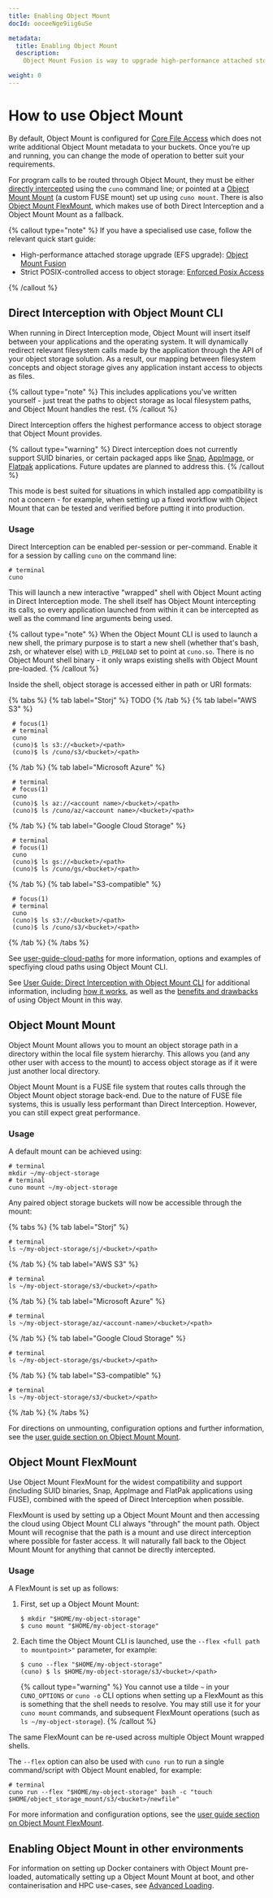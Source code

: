 ```yaml
---
title: Enabling Object Mount
docId: ooceeNge9iig6uSe

metadata:
  title: Enabling Object Mount
  description:
    Object Mount Fusion is way to upgrade high-performance attached storage solutions like Amazon Elastic File System (EFS) with the throughput of object storage. It is a **cheaper** and **faster** solution compared to using EFS alone.

weight: 0
---
```


# How to use Object Mount

By default, Object Mount is configured for [Core File Access](getting-started-core-file-access) which does not write additional Object Mount metadata to your buckets. Once you’re up and running, you can change the mode of operation to better suit your requirements.

For program calls to be routed through Object Mount, they must be either [directly intercepted](getting-started-direct-interception) using the `cuno` command line; or pointed at a [Object Mount Mount](getting-started-mount) (a custom FUSE mount) set up using `cuno mount`. 
There is also [Object Mount FlexMount](getting-started-flexmount), which makes use of both Direct Interception and a Object Mount Mount as a fallback.

{% callout type="note"  %}
If you have a specialised use case, follow the relevant quick start guide:

- High-performance attached storage upgrade (EFS upgrade): [Object Mount Fusion](../getting-started/object-mount-fusion)
- Strict POSIX-controlled access to object storage: [Enforced Posix Access](../getting-started/enforced-posix-access)

{% /callout %}



## Direct Interception with Object Mount CLI

When running in Direct Interception mode, Object Mount will insert itself between your applications and the operating system. It will dynamically redirect relevant filesystem calls made by the application through the API of your object storage solution. As a result, our mapping between filesystem concepts and object storage gives any application instant access to objects as files.

{% callout type="note"  %}
This includes applications you've written yourself - just treat the paths to object storage as local filesystem paths, and Object Mount handles the rest.
{% /callout %}


Direct Interception offers the highest performance access to object storage that Object Mount provides.

{% callout type="warning"  %}
Direct interception does not currently support SUID binaries, or certain packaged apps like [Snap](https://ubuntu.com/core/services/guide/snaps-intro), [AppImage](https://appimage.org/), or [Flatpak](https://docs.flatpak.org/en/latest/introduction.html) applications. Future updates are planned to address this.
{% /callout %}

This mode is best suited for situations in which installed app compatibility is not a concern - for example, when setting up a fixed workflow with Object Mount that can be tested and verified before putting it into production.

### Usage

Direct Interception can be enabled per-session or per-command. Enable it for a session by calling `cuno` on the command line:

```shell
# terminal
cuno
```

This will launch a new interactive "wrapped" shell with Object Mount acting in Direct Interception mode. The shell itself has Object Mount intercepting its calls, so every application launched from within it can be intercepted as well as the command line arguments being used.

{% callout type="note"  %}
When the Object Mount CLI is used to launch a new shell, the primary purpose is to start a new shell (whether that's bash, zsh, or whatever else) with `LD_PRELOAD` set to point at `cuno.so`. There is no Object Mount shell binary - it only wraps existing shells with Object Mount pre-loaded.
{% /callout %}

Inside the shell, object storage is accessed either in path or URI formats:

{% tabs %}
{% tab label="Storj" %}
    TODO
{% /tab %}
{% tab label="AWS S3" %}
   ```shell
    # focus(1)
    # terminal
    cuno
    (cuno)$ ls s3://<bucket>/<path>
    (cuno)$ ls /cuno/s3/<bucket>/<path>
   ```
{% /tab %}
{% tab label="Microsoft Azure" %}
   ```shell
    # terminal
    # focus(1)
    cuno
    (cuno)$ ls az://<account name>/<bucket>/<path>
    (cuno)$ ls /cuno/az/<account name>/<bucket>/<path>
   ```
{% /tab %}
{% tab label="Google Cloud Storage" %}
   ```shell
    # terminal
    # focus(1)
    cuno
    (cuno)$ ls gs://<bucket>/<path>
    (cuno)$ ls /cuno/gs/<bucket>/<path>
   ```
{% /tab %}
{% tab label="S3-compatible" %}
   ```shell
    # focus(1)
    # terminal
    cuno
    (cuno)$ ls s3://<bucket>/<path>
    (cuno)$ ls /cuno/s3/<bucket>/<path>
   ```
{% /tab %}
{% /tabs %}

See [user-guide-cloud-paths](user-guide-cloud-paths) for more information, options and examples of specfiying cloud paths using Object Mount CLI.

See [User Guide: Direct Interception with Object Mount CLI](user-guide-direct-interception) for additional information, including [how it works](user-guide-direct-interception-how-it-works), 
as well as the [benefits and drawbacks](user-guide-direct-interception-advantages-disadvantages) of using Object Mount in this way.

## Object Mount Mount

Object Mount Mount allows you to mount an object storage path in a directory within the local file system hierarchy. This allows you (and any other user with access to the mount) to access object storage as if it were just another local directory.

Object Mount Mount is a FUSE file system that routes calls through the Object Mount object storage back-end. Due to the nature of FUSE file systems, this is usually less performant than Direct Interception. However, you can still expect great performance.

### Usage

A default mount can be achieved using:

```shell
# terminal
mkdir ~/my-object-storage
# terminal
cuno mount ~/my-object-storage
```

Any paired object storage buckets will now be accessible through the mount:

{% tabs %}
{% tab label="Storj" %}
```shell
# terminal
ls ~/my-object-storage/sj/<bucket>/<path>
```
{% /tab %}
{% tab label="AWS S3" %}
```shell
# terminal
ls ~/my-object-storage/s3/<bucket>/<path>
```
{% /tab %}
{% tab label="Microsoft Azure" %}
```shell
# terminal
ls ~/my-object-storage/az/<account-name>/<bucket>/<path>
```
{% /tab %}
{% tab label="Google Cloud Storage" %}
```shell
# terminal
ls ~/my-object-storage/gs/<bucket>/<path>
```  
{% /tab %}
{% tab label="S3-compatible" %}
```shell
# terminal
ls ~/my-object-storage/s3/<bucket>/<path>
```
{% /tab %}
{% /tabs %}


For directions on unmounting, configuration options and further information, see the [user guide section on Object Mount Mount](user-guide-Object-Mount-mount).

## Object Mount FlexMount

Use Object Mount FlexMount for the widest compatibility and support (including SUID binaries, Snap, AppImage and FlatPak applications using FUSE), combined with the speed of Direct Interception when possible.

FlexMount is used by setting up a Object Mount Mount and then accessing the cloud using Object Mount CLI always "through" the mount path. Object Mount will recognise that the path is a mount and use direct interception where possible for faster access. It will naturally fall back to the Object Mount Mount for anything that cannot be directly intercepted.

### Usage

A FlexMount is set up as follows:

1. First, set up a Object Mount Mount:

   ```console
   $ mkdir "$HOME/my-object-storage"
   $ cuno mount "$HOME/my-object-storage"
   ```

2. Each time the Object Mount CLI is launched, use the `--flex <full path to mountpoint>"` parameter, for example:

   ```console
   $ cuno --flex "$HOME/my-object-storage"
   (cuno) $ ls $HOME/my-object-storage/s3/<bucket>/<path>
   ```

   {% callout type="warning"  %}
   You cannot use a tilde `~` in your `CUNO_OPTIONS` or `cuno -o` CLI options when setting up a FlexMount as this is something that the shell needs to resolve. You may still use it for your `cuno mount` commands, and subsequent FlexMount operations (such as `ls ~/my-object-storage`).
   {% /callout %}

The same FlexMount can be re-used across multiple Object Mount wrapped shells.

The `--flex` option can also be used with `cuno run` to run a single command/script with Object Mount enabled, for example:

```shell
# terminal
cuno run --flex "$HOME/my-object-storage" bash -c "touch $HOME/object_storage_mount/s3/<bucket>/newfile"
```

For more information and configuration options, see the [user guide section on Object Mount FlexMount](user-guide-cunofs-flexmount).

## Enabling Object Mount in other environments

For information on setting up Docker containers with Object Mount pre-loaded, automatically setting up a Object Mount Mount at boot, and other containerisation and HPC use-cases, see [Advanced Loading](user-guide-advanced-loading).
